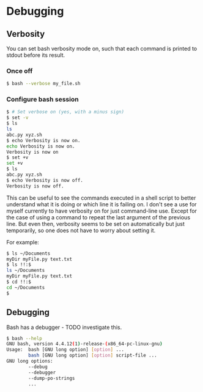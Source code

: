 # Debugging

## Verbosity

You can set bash verbosity mode on, such that each command is printed to stdout before its result.

### Once off

```bash
$ bash --verbose my_file.sh
```

### Configure bash session

```bash
$ # Set verbose on (yes, with a minus sign)
$ set -v
$ ls
ls
abc.py xyz.sh
$ echo Verbosity is now on.
echo Verbosity is now on.
Verbosity is now on
$ set +v
set +v
$ ls
abc.py xyz.sh
$ echo Verbosity is now off.
Verbosity is now off.
```

This can be useful to see the commands executed in a shell script to better understand what it is doing or which line it is failing on. I don't see a use for myself currently to have verbosity on for just command-line use. 
Except for the case of using a command to repeat the last argument of the previous line. But even then, verbosity seems to be set on automatically but just temporarily, so one does not have to worry about setting it.

For example:
```bash
$ ls ~/Documents
myDir myFile.py text.txt
$ ls !!:$
ls ~/Documents
myDir myFile.py text.txt
$ cd !!:$
cd ~/Documents
$
```

## Debugging

Bash has a debugger - TODO investigate this.

```bash
$ bash --help
GNU bash, version 4.4.12(1)-release-(x86_64-pc-linux-gnu)
Usage:  bash [GNU long option] [option] ...
        bash [GNU long option] [option] script-file ...
GNU long options:
        --debug
        --debugger
        --dump-po-strings
        ...
```
